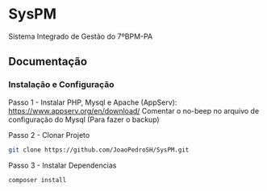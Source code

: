 # SysPM
 Sistema Integrado de Gestão do 7ºBPM-PA

## Documentação

### Instalação e Configuração

Passo 1 - Instalar PHP, Mysql e Apache (AppServ):
https://www.appserv.org/en/download/
Comentar o no-beep no arquivo de configuração do Mysql (Para fazer o backup)

Passo 2 - Clonar Projeto
````sh
git clone https://github.com/JoaoPedroSH/SysPM.git
````

Passo 3 - Instalar Dependencias
````sh
composer install
````
 
 
